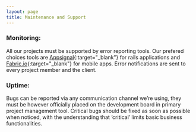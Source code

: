```yaml
---
layout: page
title: Maintenance and Support
---
```


### Monitoring:

All our projects must be supported by error reporting tools. Our prefered choices tools are [Appsignal](https://appsignal.com){:target="_blank"}  for rails applications and [Fabric.io](https://fabric.io){:target="_blank"}  for mobile apps. Error notifications are sent to every project member and the client.

### Uptime:

Bugs can be reported via any communication channel we’re using, they must be however officially placed on the development board in primary project management tool. Critical bugs should be fixed as soon as possible when noticed, with the understanding that ‘critical’ limits basic business functionalities.
